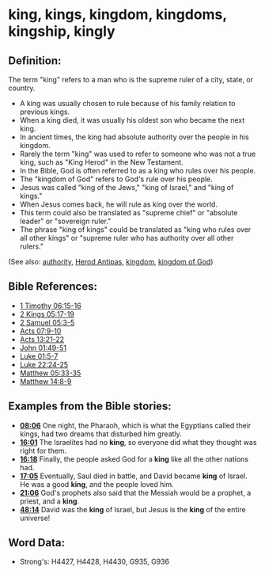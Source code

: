# king, kings, kingdom, kingdoms, kingship, kingly #

## Definition: ##

The term "king" refers to a man who is the supreme ruler of a city, state, or country.

* A king was usually chosen to rule because of his family relation to previous kings.
* When a king died, it was usually his oldest son who became the next king.
* In ancient times, the king had absolute authority over the people in his kingdom.
* Rarely the term "king" was used to refer to someone who was not a true king, such as "King Herod" in the New Testament.
* In the Bible, God is often referred to as a king who rules over his people.
* The "kingdom of God" refers to God's rule over his people.
* Jesus was called "king of the Jews," "king of Israel," and "king of kings."
* When Jesus comes back, he will rule as king over the world.
* This term could also be translated as "supreme chief" or "absolute leader" or "sovereign ruler."
* The phrase "king of kings" could be translated as  "king who rules over all other kings" or "supreme ruler who has authority over all other rulers."

(See also: [authority](../kt/authority.md), [Herod Antipas](../names/herodantipas.md), [kingdom](../other/kingdom.md), [kingdom of God](../kt/kingdomofgod.md))

## Bible References: ##

* [1 Timothy 06:15-16](rc://en/tn/help/1ti/06/15)
* [2 Kings 05:17-19](rc://en/tn/help/2ki/05/17)
* [2 Samuel 05:3-5](rc://en/tn/help/2sa/05/03)
* [Acts 07:9-10](rc://en/tn/help/act/07/09)
* [Acts 13:21-22](rc://en/tn/help/act/13/21)
* [John 01:49-51](rc://en/tn/help/jhn/01/49)
* [Luke 01:5-7](rc://en/tn/help/luk/01/05)
* [Luke 22:24-25](rc://en/tn/help/luk/22/24)
* [Matthew 05:33-35](rc://en/tn/help/mat/05/33)
* [Matthew 14:8-9](rc://en/tn/help/mat/14/08)

## Examples from the Bible stories: ##

* __[08:06](rc://en/tn/help/obs/08/06)__  One night, the Pharaoh, which is what the Egyptians called their kings, had two dreams that disturbed him greatly.
* __[16:01](rc://en/tn/help/obs/16/01)__  The Israelites had no __king__, so everyone did what they thought was right for them.
* __[16:18](rc://en/tn/help/obs/16/18)__  Finally, the people asked God for a __king__ like all the other nations had.
* __[17:05](rc://en/tn/help/obs/17/05)__  Eventually, Saul died in battle, and David became __king__ of Israel. He was a good __king__, and the people loved him.
* __[21:06](rc://en/tn/help/obs/21/06)__  God's prophets also said that the Messiah would be a prophet, a priest, and a __king__.
* __[48:14](rc://en/tn/help/obs/48/14)__  David was the __king__ of Israel, but Jesus is the __king__ of the entire universe!

## Word Data: ##

* Strong's: H4427, H4428, H4430, G935, G936
